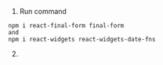 1. Run command 
```
npm i react-final-form final-form
and
npm i react-widgets react-widgets-date-fns
```
2. 
